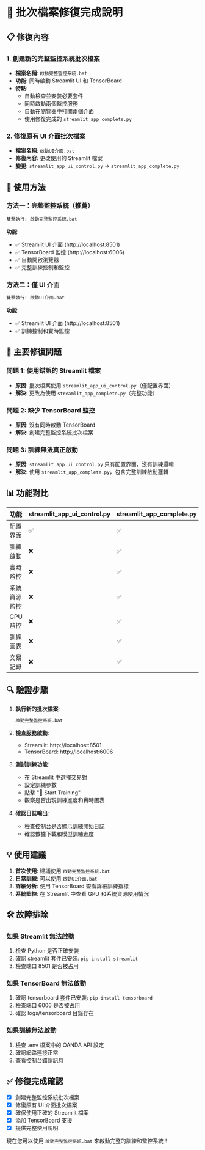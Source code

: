 # 🔧 批次檔案修復完成說明

## 📋 修復內容

### 1. 創建新的完整監控系統批次檔案
- **檔案名稱**: `啟動完整監控系統.bat`
- **功能**: 同時啟動 Streamlit UI 和 TensorBoard
- **特點**: 
  - 自動檢查並安裝必要套件
  - 同時啟動兩個監控服務
  - 自動在瀏覽器中打開兩個介面
  - 使用修復完成的 `streamlit_app_complete.py`

### 2. 修復原有 UI 介面批次檔案
- **檔案名稱**: `啟動UI介面.bat`
- **修復內容**: 更改使用的 Streamlit 檔案
- **變更**: `streamlit_app_ui_control.py` → `streamlit_app_complete.py`

## 🚀 使用方法

### 方法一：完整監控系統（推薦）
```bash
雙擊執行: 啟動完整監控系統.bat
```
**功能**:
- ✅ Streamlit UI 介面 (http://localhost:8501)
- ✅ TensorBoard 監控 (http://localhost:6006)
- ✅ 自動開啟瀏覽器
- ✅ 完整訓練控制和監控

### 方法二：僅 UI 介面
```bash
雙擊執行: 啟動UI介面.bat
```
**功能**:
- ✅ Streamlit UI 介面 (http://localhost:8501)
- ✅ 訓練控制和實時監控

## 🎯 主要修復問題

### 問題 1: 使用錯誤的 Streamlit 檔案
- **原因**: 批次檔案使用 `streamlit_app_ui_control.py`（僅配置界面）
- **解決**: 更改為使用 `streamlit_app_complete.py`（完整功能）

### 問題 2: 缺少 TensorBoard 監控
- **原因**: 沒有同時啟動 TensorBoard
- **解決**: 創建完整監控系統批次檔案

### 問題 3: 訓練無法真正啟動
- **原因**: `streamlit_app_ui_control.py` 只有配置界面，沒有訓練邏輯
- **解決**: 使用 `streamlit_app_complete.py`，包含完整訓練啟動邏輯

## 📊 功能對比

| 功能 | streamlit_app_ui_control.py | streamlit_app_complete.py |
|------|----------------------------|---------------------------|
| 配置界面 | ✅ | ✅ |
| 訓練啟動 | ❌ | ✅ |
| 實時監控 | ❌ | ✅ |
| 系統資源監控 | ❌ | ✅ |
| GPU 監控 | ❌ | ✅ |
| 訓練圖表 | ❌ | ✅ |
| 交易記錄 | ❌ | ✅ |

## 🔍 驗證步驟

1. **執行新的批次檔案**:
   ```bash
   啟動完整監控系統.bat
   ```

2. **檢查服務啟動**:
   - Streamlit: http://localhost:8501
   - TensorBoard: http://localhost:6006

3. **測試訓練功能**:
   - 在 Streamlit 中選擇交易對
   - 設定訓練參數
   - 點擊 "🚀 Start Training"
   - 觀察是否出現訓練進度和實時圖表

4. **確認日誌輸出**:
   - 檢查控制台是否顯示訓練開始日誌
   - 確認數據下載和模型訓練進度

## 💡 使用建議

1. **首次使用**: 建議使用 `啟動完整監控系統.bat`
2. **日常訓練**: 可以使用 `啟動UI介面.bat`
3. **詳細分析**: 使用 TensorBoard 查看詳細訓練指標
4. **系統監控**: 在 Streamlit 中查看 GPU 和系統資源使用情況

## 🛠️ 故障排除

### 如果 Streamlit 無法啟動
1. 檢查 Python 是否正確安裝
2. 確認 streamlit 套件已安裝: `pip install streamlit`
3. 檢查端口 8501 是否被占用

### 如果 TensorBoard 無法啟動
1. 確認 tensorboard 套件已安裝: `pip install tensorboard`
2. 檢查端口 6006 是否被占用
3. 確認 logs/tensorboard 目錄存在

### 如果訓練無法啟動
1. 檢查 .env 檔案中的 OANDA API 設定
2. 確認網路連接正常
3. 查看控制台錯誤訊息

## ✅ 修復完成確認

- [x] 創建完整監控系統批次檔案
- [x] 修復原有 UI 介面批次檔案
- [x] 確保使用正確的 Streamlit 檔案
- [x] 添加 TensorBoard 支援
- [x] 提供完整使用說明

現在您可以使用 `啟動完整監控系統.bat` 來啟動完整的訓練和監控系統！